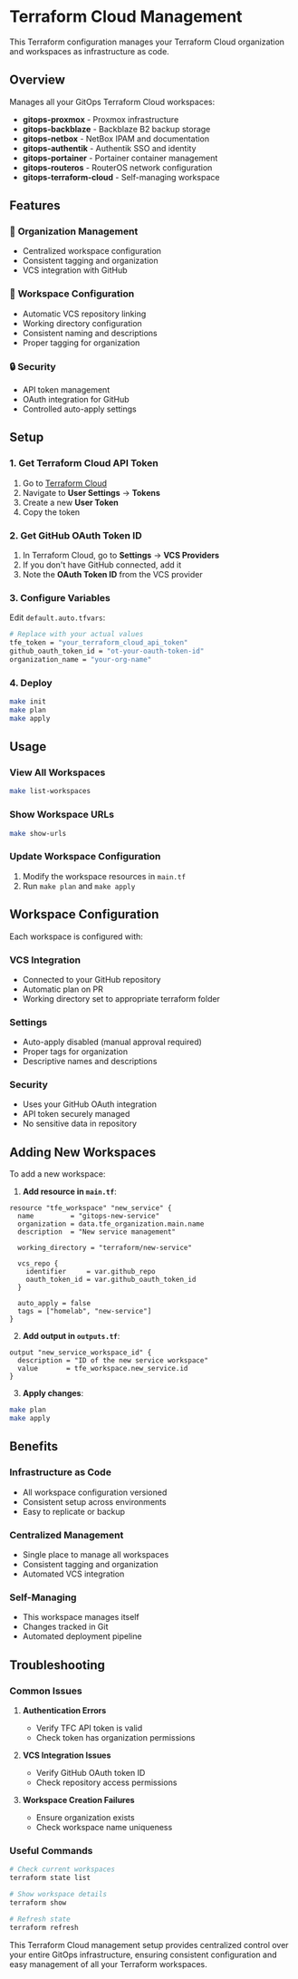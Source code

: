 # Terraform Cloud Management

This Terraform configuration manages your Terraform Cloud organization and workspaces as infrastructure as code.

## Overview

Manages all your GitOps Terraform Cloud workspaces:
- **gitops-proxmox** - Proxmox infrastructure
- **gitops-backblaze** - Backblaze B2 backup storage
- **gitops-netbox** - NetBox IPAM and documentation
- **gitops-authentik** - Authentik SSO and identity
- **gitops-portainer** - Portainer container management
- **gitops-routeros** - RouterOS network configuration
- **gitops-terraform-cloud** - Self-managing workspace

## Features

### 🏢 **Organization Management**
- Centralized workspace configuration
- Consistent tagging and organization
- VCS integration with GitHub

### 🔧 **Workspace Configuration**
- Automatic VCS repository linking
- Working directory configuration
- Consistent naming and descriptions
- Proper tagging for organization

### 🔒 **Security**
- API token management
- OAuth integration for GitHub
- Controlled auto-apply settings

## Setup

### 1. Get Terraform Cloud API Token

1. Go to [Terraform Cloud](https://app.terraform.io)
2. Navigate to **User Settings** → **Tokens**
3. Create a new **User Token**
4. Copy the token

### 2. Get GitHub OAuth Token ID

1. In Terraform Cloud, go to **Settings** → **VCS Providers**
2. If you don't have GitHub connected, add it
3. Note the **OAuth Token ID** from the VCS provider

### 3. Configure Variables

Edit `default.auto.tfvars`:
```bash
# Replace with your actual values
tfe_token = "your_terraform_cloud_api_token"
github_oauth_token_id = "ot-your-oauth-token-id"
organization_name = "your-org-name"
```

### 4. Deploy

```bash
make init
make plan
make apply
```

## Usage

### View All Workspaces
```bash
make list-workspaces
```

### Show Workspace URLs
```bash
make show-urls
```

### Update Workspace Configuration
1. Modify the workspace resources in `main.tf`
2. Run `make plan` and `make apply`

## Workspace Configuration

Each workspace is configured with:

### **VCS Integration**
- Connected to your GitHub repository
- Automatic plan on PR
- Working directory set to appropriate terraform folder

### **Settings**
- Auto-apply disabled (manual approval required)
- Proper tags for organization
- Descriptive names and descriptions

### **Security**
- Uses your GitHub OAuth integration
- API token securely managed
- No sensitive data in repository

## Adding New Workspaces

To add a new workspace:

1. **Add resource in `main.tf`**:
```hcl
resource "tfe_workspace" "new_service" {
  name         = "gitops-new-service"
  organization = data.tfe_organization.main.name
  description  = "New service management"

  working_directory = "terraform/new-service"

  vcs_repo {
    identifier     = var.github_repo
    oauth_token_id = var.github_oauth_token_id
  }

  auto_apply = false
  tags = ["homelab", "new-service"]
}
```

2. **Add output in `outputs.tf`**:
```hcl
output "new_service_workspace_id" {
  description = "ID of the new service workspace"
  value       = tfe_workspace.new_service.id
}
```

3. **Apply changes**:
```bash
make plan
make apply
```

## Benefits

### **Infrastructure as Code**
- All workspace configuration versioned
- Consistent setup across environments
- Easy to replicate or backup

### **Centralized Management**
- Single place to manage all workspaces
- Consistent tagging and organization
- Automated VCS integration

### **Self-Managing**
- This workspace manages itself
- Changes tracked in Git
- Automated deployment pipeline

## Troubleshooting

### Common Issues

1. **Authentication Errors**
   - Verify TFC API token is valid
   - Check token has organization permissions

2. **VCS Integration Issues**
   - Verify GitHub OAuth token ID
   - Check repository access permissions

3. **Workspace Creation Failures**
   - Ensure organization exists
   - Check workspace name uniqueness

### Useful Commands

```bash
# Check current workspaces
terraform state list

# Show workspace details
terraform show

# Refresh state
terraform refresh
```

This Terraform Cloud management setup provides centralized control over your entire GitOps infrastructure, ensuring consistent configuration and easy management of all your Terraform workspaces.
